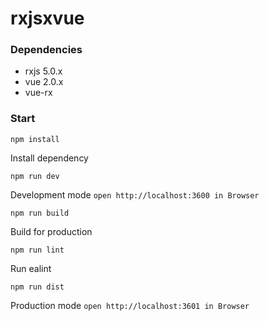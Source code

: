 # rxjsxvue
### Dependencies
- rxjs 5.0.x
- vue 2.0.x
- vue-rx

### Start

```
npm install
```
Install dependency

```
npm run dev
```
Development mode `open http://localhost:3600 in Browser`

```
npm run build
```
Build for production

```
npm run lint
```
Run ealint

```
npm run dist
```
Production mode `open http://localhost:3601 in Browser`